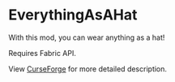 
# EverythingAsAHat
With this mod, you can wear anything as a hat!

Requires Fabric API.

View [CurseForge](https://www.curseforge.com/minecraft/mc-mods/everything-as-a-hat) for more detailed description.
